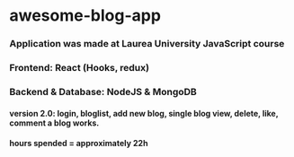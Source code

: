 # awesome-blog-app
### Application was made at Laurea University JavaScript course
### Frontend: React (Hooks, redux)
### Backend & Database: NodeJS & MongoDB
#### version 2.0: login, bloglist, add new blog, single blog view, delete, like, comment a blog works.

#### hours spended = approximately 22h

